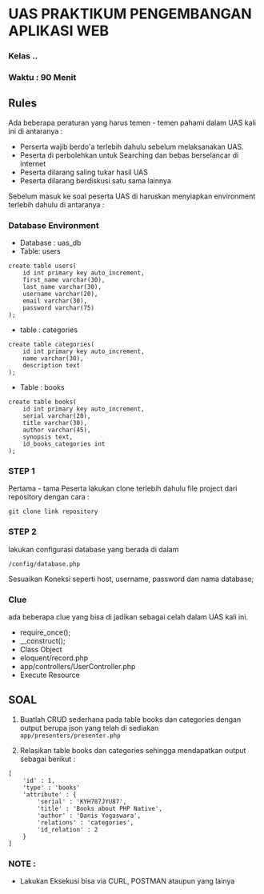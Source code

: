# UAS PRAKTIKUM PENGEMBANGAN APLIKASI WEB
### Kelas ..
### Waktu : 90 Menit
## Rules
Ada beberapa peraturan yang harus temen - temen pahami dalam UAS kali ini di antaranya :

- Perserta wajib berdo'a terlebih dahulu sebelum melaksanakan UAS.
- Peserta di perbolehkan untuk Searching dan bebas berselancar di internet
- Peserta dilarang saling tukar hasil UAS
- Peserta dilarang berdiskusi satu sama lainnya

Sebelum masuk ke soal peserta UAS di haruskan menyiapkan environment terlebih dahulu di antaranya :

### Database Environment
- Database : uas_db
- Table: users
```
create table users(
    id int primary key auto_increment,
    first_name varchar(30),
    last_name varchar(30),
    username varchar(20),
    email varchar(30),
    password varchar(75)
);
```
- table : categories
```
create table categories(
    id int primary key auto_increment,
    name varchar(30),
    description text
);
```
- Table : books
```
create table books(
    id int primary key auto_increment,
    serial varchar(20),
    title varchar(30),
    author varchar(45),
    synopsis text,
    id_books_categories int
);
```

### STEP 1
Pertama - tama Peserta lakukan clone terlebih dahulu file project dari repository dengan cara :
```
git clone link repository
```
### STEP 2
lakukan configurasi database yang berada di dalam
```
/config/database.php
```
Sesuaikan Koneksi seperti host, username, password dan nama database;

### Clue
ada beberapa clue yang bisa di jadikan sebagai celah dalam UAS kali ini.
- require_once();
- __construct();
- Class Object
- eloquent/record.php
- app/controllers/UserController.php
- Execute Resource

## SOAL
1. Buatlah CRUD sederhana pada table books dan categories dengan output berupa json yang telah di sediakan `app/presenters/presenter.php`

2. Relasikan table books dan categories sehingga mendapatkan output sebagai berikut :
```
[
    'id' : 1,
    'type' : 'books'
    'attribute' : {
        'serial' : 'KYH787JYU87',
        'title' : 'Books about PHP Native',
        'author' : 'Danis Yogaswara',
        'relations' : 'categories',
        'id_relation' : 2
    }
]
```
### NOTE :
- Lakukan Eksekusi bisa via CURL, POSTMAN ataupun yang lainya
